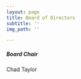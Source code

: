 ```yaml
---
layout: page
title: Board of Directors
subtitle: ''
img_path: ''

---
```

##### Board Chair

Chad Taylor